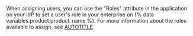 When assigning users, you can use the "Roles" attribute in the application on your IdP to set a user's role in your enterprise on {% data variables.product.product_name %}. For more information about the roles available to assign, see [AUTOTITLE](/admin/user-management/managing-users-in-your-enterprise/roles-in-an-enterprise).
